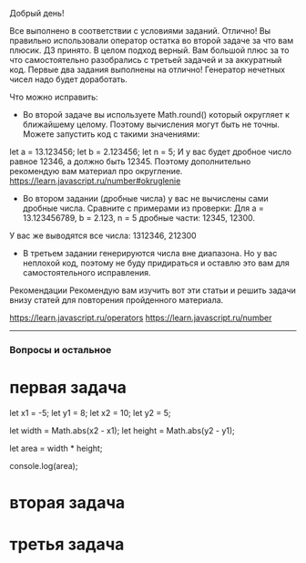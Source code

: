 Добрый день!

Все выполнено в соответствии с условиями заданий. Отлично! Вы правильно использовали оператор остатка во второй задаче за что вам плюсик. ДЗ принято.
В целом подход верный. Вам большой плюс за то что самостоятельно разобрались с третьей задачей и за аккуратный код.
Первые два задания выполнены на отлично! Генератор нечетных чисел надо будет доработать.


Что можно исправить:
- Во второй задаче вы используете Math.round() который округляет к ближайшему целому. Поэтому вычисления могут быть не точны. Можете запустить код с такими значениями:

let a = 13.123456;
let b = 2.123456;
let n = 5;
И у вас будет дробное число равное 12346, а должно быть 12345. Поэтому дополнительно рекомендую вам материал про округление.
https://learn.javascript.ru/number#okruglenie

- Во втором задании (дробные числа) у вас не вычислены сами дробные числа. Сравните с примерами из проверки:
Для a = 13.123456789, b = 2.123, n = 5 дробные части: 12345, 12300.

У вас же выводятся все числа: 1312346, 212300

- В третьем задании генерируются числа  вне диапазона. Но у вас неплохой код, поэтому не буду придираться и оставлю это вам для самостоятельного исправления.

Рекомендации
Рекомендую вам изучить вот эти статьи и решить задачи внизу статей для повторения пройденного материала.

https://learn.javascript.ru/operators
https://learn.javascript.ru/number

------------------
### Вопросы и остальное

# первая задача
let x1 = -5;
let y1 = 8;
let x2 = 10;
let y2 = 5;

let width = Math.abs(x2 - x1);
let height = Math.abs(y2 - y1);

let area = width * height;

console.log(area);

# вторая задача


# третья задача
